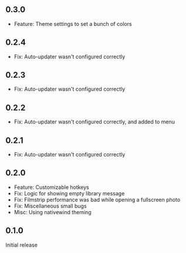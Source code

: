 ## 0.3.0

- Feature: Theme settings to set a bunch of colors

## 0.2.4

- Fix: Auto-updater wasn't configured correctly

## 0.2.3

- Fix: Auto-updater wasn't configured correctly

## 0.2.2

- Fix: Auto-updater wasn't configured correctly, and added to menu

## 0.2.1

- Fix: Auto-updater wasn't configured correctly

## 0.2.0

- Feature: Customizable hotkeys
- Fix: Logic for showing empty library message
- Fix: Filmstrip performance was bad while opening a fullscreen photo
- Fix: Miscellaneous small bugs
- Misc: Using nativewind theming

## 0.1.0

Initial release